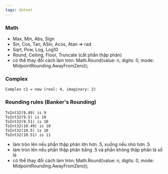 ```yaml
---
tags: dotnet 
---
```

### Math

- Max, Min, Abs, Sign
- Sin, Cos, Tan, ASin, Acos, Atan => rad
- Sqrt, Pow, Log, Log10
- Round, Ceiling, Floor, Truncate (cắt phần thập phân)
- có thể thay đổi cách làm tròn: Math.Round(value: n, digits: 0, mode: MidpointRounding.AwayFromZero));

### Complex

`Complex c1 = new (real: 4, imaginary: 2)`

### Rounding rules (Banker's Rounding)

```
ToInt32(9.49) is 9 
ToInt32(9.5) is 10 
ToInt32(9.51) is 10 
ToInt32(10.49) is 10 
ToInt32(10.5) is 10 
ToInt32(10.51) is 11
```

- làm tròn lên nếu phần thập phân lớn hơn .5, xuống nếu nhỏ hơn .5
- làm tròn lên nếu phần thập phân bằng .5 và phần không thập phân là số lẻ
- có thể thay đổi cách làm tròn: Math.Round(value: n, digits: 0, mode: MidpointRounding.AwayFromZero));